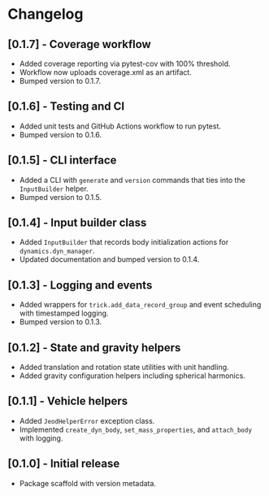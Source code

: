 # Changelog

## [0.1.7] - Coverage workflow
- Added coverage reporting via pytest-cov with 100% threshold.
- Workflow now uploads coverage.xml as an artifact.
- Bumped version to 0.1.7.

## [0.1.6] - Testing and CI
- Added unit tests and GitHub Actions workflow to run pytest.
- Bumped version to 0.1.6.


## [0.1.5] - CLI interface
- Added a CLI with `generate` and `version` commands
  that ties into the `InputBuilder` helper.
- Bumped version to 0.1.5.

## [0.1.4] - Input builder class
- Added ``InputBuilder`` that records body initialization actions for
  ``dynamics.dyn_manager``.
- Updated documentation and bumped version to 0.1.4.

## [0.1.3] - Logging and events
- Added wrappers for `trick.add_data_record_group` and event scheduling with
  timestamped logging.
- Bumped version to 0.1.3.

## [0.1.2] - State and gravity helpers
- Added translation and rotation state utilities with unit handling.
- Added gravity configuration helpers including spherical harmonics.

## [0.1.1] - Vehicle helpers
- Added `JeodHelperError` exception class.
- Implemented `create_dyn_body`, `set_mass_properties`, and `attach_body` with logging.

## [0.1.0] - Initial release
- Package scaffold with version metadata.
